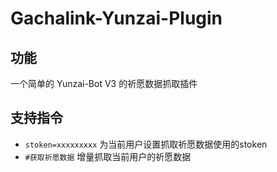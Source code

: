 # Gachalink-Yunzai-Plugin

## 功能
一个简单的 Yunzai-Bot V3 的祈愿数据抓取插件

## 支持指令
- `stoken=xxxxxxxxx` 为当前用户设置抓取祈愿数据使用的stoken
- `#获取祈愿数据` 增量抓取当前用户的祈愿数据


